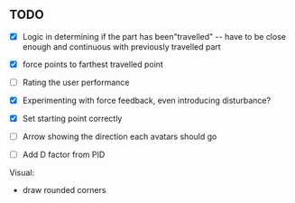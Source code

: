 ## TODO

- [x] Logic in determining if the part has been"travelled" -- have to be close enough and continuous with previously travelled part
- [x] force points to farthest travelled point
- [ ] Rating the user performance
- [x] Experimenting with force feedback, even introducing disturbance?
- [x] Set starting point correctly
- [ ] Arrow showing the direction each avatars should go
- [ ] Add D factor from PID



Visual:

- draw rounded corners



